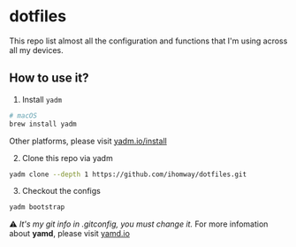 # dotfiles
This repo list almost all the configuration and functions that I'm using across all my devices.

## How to use it?

1. Install `yadm`
  ```sh
  # macOS
  brew install yadm
  ```
  Other platforms, please visit [yadm.io/install](https://yadm.io/docs/install)
  
2. Clone this repo via yadm
  ```sh
  yadm clone --depth 1 https://github.com/ihomway/dotfiles.git
  ```
  
3. Checkout the configs
  ```sh
  yadm bootstrap
  ```

⚠️ *It's my git info in .gitconfig, you must change it.*
For more infomation about **yamd**, please visit [yamd.io](https://yadm.io/)
